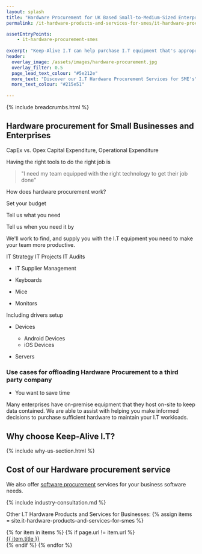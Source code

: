 ```yaml
---
layout: splash
title: "Hardware Procurement for UK Based Small-to-Medium-Sized Enterprise Businesses (SMEs)"
permalink: /it-hardware-products-and-services-for-smes/it-hardware-procurement

assetEntryPoints:
    - it-hardware-procurement-smes
    
excerpt: "Keep-Alive I.T can help purchase I.T equipment that's appropriate for your UK based business with our I.T hardware procurement service."
header:
  overlay_image: /assets/images/hardware-procurement.jpg
  overlay_filter: 0.5 
  page_lead_text_colour: "#5e212e"
  more_text: "Discover our I.T Hardware Procurement Services for SME's"
  more_text_colour: "#215e51"
  
---
```


{% include breadcrumbs.html %}

## <i class="fas fa-microchip page-title-icon" aria-hidden="true"></i> Hardware procurement for Small Businesses and Enterprises

CapEx vs. Opex
Capital Expenditure, Operational Expenditure

Having the right tools to do the right job is 

> "I need my team equipped with the right technology to get their job done"

How does hardware procurement work?

Set your budget

Tell us what you need

Tell us when you need it by

We'll work to find, and supply you with the I.T equipment you need to make your team more productive.

IT Strategy
IT Projects
IT Audits

- IT Supplier Management


- Keyboards
- Mice
- Monitors

Including drivers setup

- Devices
    - Android Devices
    - iOS Devices

- Servers


### Use cases for offloading Hardware Procurement to a third party company
- You want to save time 


Many enterprises have on-premise equipment that they host on-site to keep data contained. We are able to assist with helping you make informed decisions to purchase sufficient hardware to maintain your I.T workloads.

## Why choose Keep-Alive I.T?
{% include why-us-section.html %}


## Cost of our Hardware procurement service


We also offer <a href="/">software procurement</a> services for your business software needs.

{% include industry-consultation.md %}


Other I.T Hardware Products and Services for Businesses:
{% assign items = site.it-hardware-products-and-services-for-smes %}

<section>
    <div class="row">
        {% for item in items %}
            {% if page.url != item.url %}
                <div class="col-xs-12 col-sm-6 col-md-4 reason-container">
                    <div class="reason-item">
                            <div class="item-title">
                                <a href="{{ item.url }}">{{ item.title }}</a>
                            </div>
                    </div>
                </div>
            {% endif %}
        {% endfor %}
    </div>
</section>